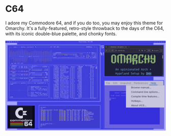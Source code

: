 # C64

I adore my Commodore 64, and if you do too, you may enjoy this theme for Omarchy. It's a fully-featured, retro-style throwback to the days of the C64, with its iconic double-blue palette, and chonky fonts.

![C64 Omarchy Theme Screenshot](theme.png)

